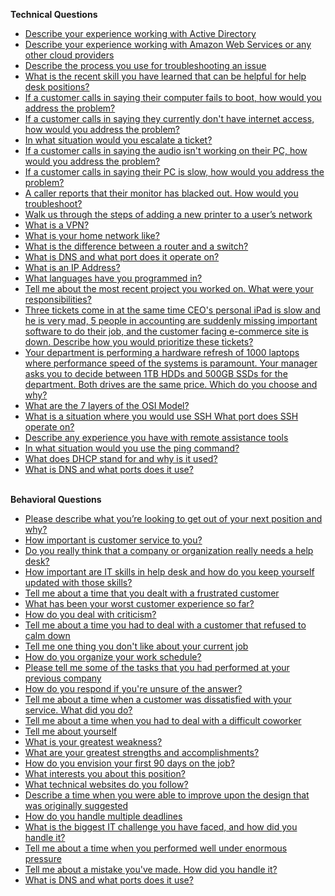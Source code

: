 <b>Technical Questions</b>
- [Describe your experience working with Active Directory	](https://drive.google.com/file/d/1PzeSJumIk3l5GcN3sLpbLf6kAZGwaPrs/view?usp=drive_link)
- [Describe your experience working with Amazon Web Services or any other cloud providers](https://drive.google.com/file/d/1nO80OU7dYQpECoBQJX0clpUMxbmAKa5u/view?usp=drive_link)
- [Describe the process you use for troubleshooting an issue](https://drive.google.com/file/d/1JgDZOQF658CWGBqX2D-9j5N7FCnIhrks/view?usp=drive_link)
- [What is the recent skill you have learned that can be helpful for help desk positions?](https://drive.google.com/file/d/1KGrS89p96pZdI93D39LQNvaSg16gdp5I/view?usp=drive_link)
- [If a customer calls in saying their computer fails to boot, how would you address the problem?](https://drive.google.com/file/d/1SB5CjRIIwHMyuDwPaEwveZIW4CW1toTr/view?usp=drive_link)
- [If a customer calls in saying they currently don't have internet access, how would you address the problem?](https://drive.google.com/file/d/1If7u-t8QLrtT4oc7fdd5-nfMqzm5-Nl-/view?usp=drive_link)
- [In what situation would you escalate a ticket?](https://drive.google.com/file/d/1RTL8nFhaSiGkCtFYOemFOlppiuzi-h0C/view?usp=drive_link)
- [If a customer calls in saying the audio isn't working on their PC, how would you address the problem?](https://drive.google.com/file/d/1Nf0eRtK2TC-12NqWIbTe1hGKzpCcJTve/view?usp=drive_link)
- [If a customer calls in saying their PC is slow, how would you address the problem?](https://drive.google.com/file/d/1emI_Wq2g3ynOP05ZNJH9wVrgGETafZwW/view?usp=drive_link)
- [A caller reports that their monitor has blacked out. How would you troubleshoot?](https://drive.google.com/file/d/12LB0sjI9LdFPgV0JW8UZowRr1fz3Ps5c/view?usp=drive_link)
- [Walk us through the steps of adding a new printer to a user’s network](https://drive.google.com/file/d/1lv-alwp67K9EUz0nLbpMpfXX9QGvSgsB/view?usp=drive_link)
- [What is a VPN?](https://drive.google.com/file/d/1TMN8z79TZAg5oX-E3fPDBVN15NCxIDsl/view?usp=drive_link)
- [What is your home network like?](https://drive.google.com/file/d/1hS0YVtdFTQ6dB9pKEgPyKFL8Bmni28Yz/view?usp=drive_link)
- [What is the difference between a router and a switch?](https://drive.google.com/file/d/1j76f-ohcHw21V687dfAaBo0y3btG5TM2/view?usp=drive_link)
- [What is DNS and what port does it operate on?](https://drive.google.com/file/d/1dF7GqKSP5prvwwFSnC5uAI0HEy0knhI3/view?usp=drive_link)
- [What is an IP Address?](https://drive.google.com/file/d/1m4DnaimdhPhZmmlHVpjqAbUl5Z7DSM60/view?usp=drive_link)
- [What languages have you programmed in?](https://drive.google.com/file/d/1w4cqEbskNJxpNXF-G5m7XBo4yAKepeZm/view?usp=drive_link)
- [Tell me about the most recent project you worked on. What were your responsibilities?](https://drive.google.com/file/d/1VN-HWiYUBxPUZTqR0K2e_cg5TNq_kJzg/view?usp=drive_link)
- [Three tickets come in at the same time CEO's personal iPad is slow and he is very mad, 5 people in accounting are suddenly missing important software to do their job, and the customer facing e-commerce site is down. Describe how you would prioritize these tickets?](https://drive.google.com/file/d/1VWAdn7XvEOJ0oHiNLteod6d-b0K6z5ya/view?usp=drive_link)
- [Your department is performing a hardware refresh of 1000 laptops where performance speed of the systems is paramount. Your manager asks you to decide between 1TB HDDs and 500GB SSDs for the department. Both drives are the same price. Which do you choose and why?](https://drive.google.com/file/d/1XDDjoqEdue8azaD8UxxiqUdFP7S6YHui/view?usp=drive_link)
- [What are the 7 layers of the OSI Model?](https://drive.google.com/file/d/1_pX82fhT83DRyyWOpf56PdhbT0rsMqUV/view?usp=drive_link)
- [What is a situation where you would use SSH What port does SSH operate on?](https://drive.google.com/file/d/1rrA1VZ44K0hBiskYDZZgyxOQQksC8_Se/view?usp=drive_link)
- [Describe any experience you have with remote assistance tools](https://drive.google.com/file/d/1lUxxJOY6lqmpKHOEXIZoLD0Pn7qRkmVg/view?usp=drive_link)
- [In what situation would you use the ping command?](https://drive.google.com/file/d/1iDgCcSIwZhG2asog4yZeJ0OL0wBAki0N/view?usp=drive_link)
- [What does DHCP stand for and why is it used?](https://drive.google.com/file/d/1FGGJo4wQBfxzT0d7Q15oGNmkUXH7QsKT/view?usp=drive_link)
- [What is DNS and what ports does it use?](https://drive.google.com/file/d/1Nfhx8p_cRxHI-93prTJ2GATJMsQ-mdbJ/view?usp=drive_link)


<br> <b>Behavioral Questions</b>
- [Please describe what you’re looking to get out of your next position and why?](https://drive.google.com/file/d/1BXYs2kK6OxWdmPnZAPO5oEJaBhY5-z0e/view?usp=drive_link)
- [How important is customer service to you?](https://drive.google.com/file/d/1cQac3Xu5NWm3cIp1L8gvoF3yB8yxwfQF/view?usp=drive_link)
- [Do you really think that a company or organization really needs a help desk?](https://drive.google.com/file/d/1owio21_YUMTmyl9sCToJDL7100qNqULa/view?usp=drive_link)
- [How important are IT skills in help desk and how do you keep yourself updated with those skills?](https://drive.google.com/file/d/1VyclRQdSRGdeh7ftlBckKn1xzS30X_zO/view?usp=drive_link)
- [Tell me about a time that you dealt with a frustrated customer](https://drive.google.com/file/d/1UnOWVhL9EaMDALamf4hPBoXARI7-xFn7/view?usp=drive_link)
- [What has been your worst customer experience so far?](https://drive.google.com/file/d/1kQpEzwmhR-AyXvJEsQ59BffRYanSQO7K/view?usp=drive_link)
- [How do you deal with criticism?](https://drive.google.com/file/d/1dTQNa_rCA-HVXBdEtbzu_w1q6tzP-6uM/view?usp=drive_link)
- [Tell me about a time you had to deal with a customer that refused to calm down](https://drive.google.com/file/d/1bYP4Gn4Ciu3R4pOilC4kzercT36ESKz-/view?usp=drive_link)
- [Tell me one thing you don't like about your current job](https://drive.google.com/file/d/1JwsCrBA1n05bYTm0f9PUeY-Li7NSpQKQ/view?usp=drive_link)
- [How do you organize your work schedule?](https://drive.google.com/file/d/11pFbJKbOCcYLCmqmHBPVvmJlSSymGuj1/view?usp=drive_link)
- [Please tell me some of the tasks that you had performed at your previous company](https://drive.google.com/file/d/1wPi3FgbrAYl3Yz0Lb0SJvWxx3kQDn68A/view?usp=drive_link)
- [How do you respond if you're unsure of the answer?](https://drive.google.com/file/d/1tgiY5l6bUoof_DOcAdFOtuv32wZs-5xu/view?usp=drive_link)
- [Tell me about a time when a customer was dissatisfied with your service.
What did you do?
](https://drive.google.com/file/d/1hi7P2bjiuhWIjpfNiWrmfHGKluwAawDM/view?usp=drive_link)
- [Tell me about a time when you had to deal with a difficult coworker](https://drive.google.com/file/d/1osK74F1j7eXxN_q7gH1zmAj00FsCKpQZ/view?usp=drive_link)
- [Tell me about yourself](https://drive.google.com/file/d/1Y7S9Cr-7OT4TgD5wYj6Ysm3IzSyuMHgQ/view?usp=drive_link)
- [What is your greatest weakness?](https://drive.google.com/file/d/1S-G0LDT4fSZ9CAvYqIukcWdl5M0sYWkC/view?usp=drive_link)
- [What are your greatest strengths and accomplishments?](https://drive.google.com/file/d/18Pl4wZWQmDlDup2jVo3wky7adymH6iTO/view?usp=drive_link)
- [How do you envision your first 90 days on the job?](https://drive.google.com/file/d/1K-Nf3m_QOt9g0NUoizA05FFF4Plcweom/view?usp=drive_link)
- [What interests you about this position?](https://drive.google.com/file/d/1lcjObJ77HkPghAaIm3_lv8Hj_SuPd-Rz/view?usp=drive_link)
- [What technical websites do you follow?](https://drive.google.com/file/d/16FcYpo5yHQhjzHtCoMAlpdmKW9X-XySK/view?usp=drive_link)
- [Describe a time when you were able to improve upon the design that was originally suggested](https://drive.google.com/file/d/1EDyXA3Z4_9VOzqRm_5Lw6v_4Ddn8NSW4/view?usp=drive_link)
- [How do you handle multiple deadlines](https://drive.google.com/file/d/1aVfsLJpWAzaC8Oe6v97pzrzMZMPZJ_WT/view?usp=drive_link)
- [What is the biggest IT challenge you have faced, and how did you handle it?](https://drive.google.com/file/d/13YMUTJHJ-gSk2B8uEt1Y8vl4Z15gCSoo/view?usp=drive_link)
- [Tell me about a time when you performed well under enormous pressure](https://drive.google.com/file/d/1ukjJeMY7wbG3TCGiU5-gPwmkrZ1-ia4i/view?usp=drive_link)
- [Tell me about a mistake you've made. How did you handle it?](https://drive.google.com/file/d/1JhurWlkd3uyqGW5cUVzHkL2EIN0H28JK/view?usp=drive_link)
- [What is DNS and what ports does it use?](https://drive.google.com/file/d/1Nfhx8p_cRxHI-93prTJ2GATJMsQ-mdbJ/view?usp=drive_link)
